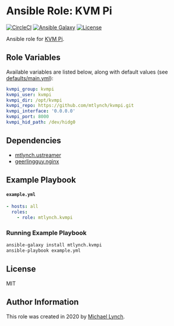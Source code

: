 # Ansible Role: KVM Pi

[![CircleCI](https://circleci.com/gh/mtlynch/ansible-role-kvmpi.svg?style=svg)](https://circleci.com/gh/mtlynch/ansible-role-kvmpi) [![Ansible Galaxy](https://img.shields.io/badge/ansible--galaxy-kvmpi-blue.svg?style=flat-square)](https://galaxy.ansible.com/mtlynch/kvmpi) [![License](http://img.shields.io/:license-mit-blue.svg?style=flat-square)](LICENSE)

Ansible role for [KVM Pi](https://github.com/mtlynch/kvmpi).

## Role Variables

Available variables are listed below, along with default values (see [defaults/main.yml](defaults/main.yml)):

```yaml
kvmpi_group: kvmpi
kvmpi_user: kvmpi
kvmpi_dir: /opt/kvmpi
kvmpi_repo: https://github.com/mtlynch/kvmpi.git
kvmpi_interface: '0.0.0.0'
kvmpi_port: 8000
kvmpi_hid_path: /dev/hidg0
```

## Dependencies

* [mtlynch.ustreamer](https://github.com/mtlynch/ansible-role-ustreamer)
* [geerlingguy.nginx](https://github.com/geerlingguy/ansible-role-nginx)

## Example Playbook

#### `example.yml`

```yaml
- hosts: all
  roles:
    - role: mtlynch.kvmpi
```

### Running Example Playbook

```bash
ansible-galaxy install mtlynch.kvmpi
ansible-playbook example.yml
```

## License

MIT

## Author Information

This role was created in 2020 by [Michael Lynch](http://mtlynch.io).